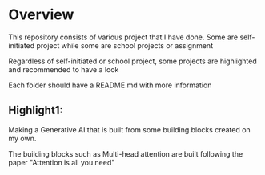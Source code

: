 # Overview
This repository consists of various project that I have done. Some are self-initiated project while some are school projects or assignment

Regardless of self-initiated or school project, some projects are highlighted and recommended to have a look

Each folder should have a README.md with more information

## Highlight1:
Making a Generative AI that is built from some building blocks created on my own.

The building blocks such as Multi-head attention are built following the paper "Attention is all you need"
